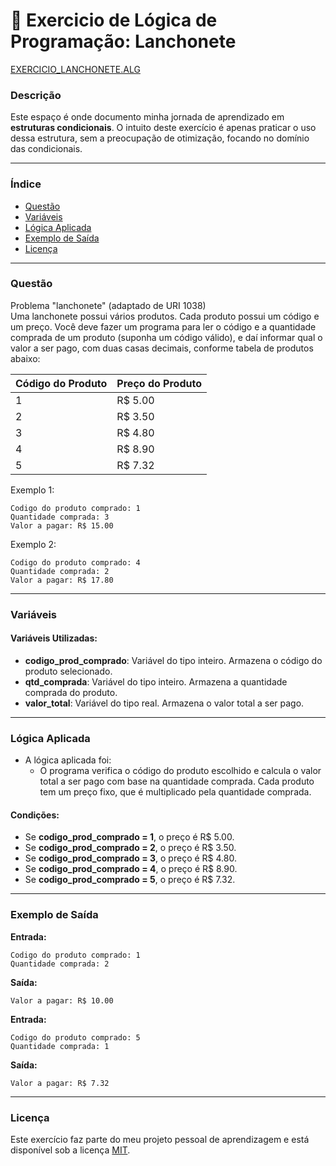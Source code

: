 
# 🚀 Exercicio de Lógica de Programação: Lanchonete

<a href="/logica-de-programação/VisualG_Portugol/Estrutura_Condicional/Exercicios/exercicio_lanchonete/exercicio_lanchonete.alg">EXERCICIO_LANCHONETE.ALG</a>

### Descrição

Este espaço é onde documento minha jornada de aprendizado em **estruturas condicionais**. O intuito deste exercício é apenas praticar o uso dessa estrutura, sem a preocupação de otimização, focando no domínio das condicionais.

---

### Índice

- [Questão](#questão)
- [Variáveis](#variáveis)
- [Lógica Aplicada](#lógica-aplicada)
- [Exemplo de Saída](#exemplo-de-saída)
- [Licença](#licença)

---

### Questão

Problema "lanchonete" (adaptado de URI 1038)  
Uma lanchonete possui vários produtos. Cada produto possui um código e um preço. Você deve fazer um programa para ler o código e a quantidade comprada de um produto (suponha um código válido), e daí informar qual o valor a ser pago, com duas casas decimais, conforme tabela de produtos abaixo:

| Código do Produto | Preço do Produto |
|-------------------|------------------|
| 1                 | R$ 5.00          |
| 2                 | R$ 3.50          |
| 3                 | R$ 4.80          |
| 4                 | R$ 8.90          |
| 5                 | R$ 7.32          |

Exemplo 1:
```
Codigo do produto comprado: 1  
Quantidade comprada: 3  
Valor a pagar: R$ 15.00
```

Exemplo 2:
```
Codigo do produto comprado: 4  
Quantidade comprada: 2  
Valor a pagar: R$ 17.80
```

---

### Variáveis

#### Variáveis Utilizadas:

- **codigo_prod_comprado**: Variável do tipo inteiro. Armazena o código do produto selecionado.
- **qtd_comprada**: Variável do tipo inteiro. Armazena a quantidade comprada do produto.
- **valor_total**: Variável do tipo real. Armazena o valor total a ser pago.

---

### Lógica Aplicada

- A lógica aplicada foi:
  - O programa verifica o código do produto escolhido e calcula o valor total a ser pago com base na quantidade comprada. Cada produto tem um preço fixo, que é multiplicado pela quantidade comprada.

#### Condições:

- Se **codigo_prod_comprado = 1**, o preço é R$ 5.00.
- Se **codigo_prod_comprado = 2**, o preço é R$ 3.50.
- Se **codigo_prod_comprado = 3**, o preço é R$ 4.80.
- Se **codigo_prod_comprado = 4**, o preço é R$ 8.90.
- Se **codigo_prod_comprado = 5**, o preço é R$ 7.32.

---

### Exemplo de Saída

**Entrada:**
```
Codigo do produto comprado: 1  
Quantidade comprada: 2
```

**Saída:**
```
Valor a pagar: R$ 10.00
```

**Entrada:**
```
Codigo do produto comprado: 5  
Quantidade comprada: 1
```

**Saída:**
```
Valor a pagar: R$ 7.32
```

---

### Licença

Este exercício faz parte do meu projeto pessoal de aprendizagem e está disponível sob a licença [MIT](/LICENSE.md).

